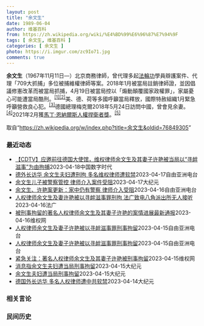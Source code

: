 ```yaml
---
layout: post
title: "余文生"
date: 1989-06-04
author: 维基百科
from: https://zh.wikipedia.org/wiki/%E4%BD%99%E6%96%87%E7%94%9F
tags: [ 余文生, 维基百科 ]
categories: [ 余文生 ]
photo: https://i.imgur.com/zc9Io71.jpg
comments: true
---
```

<div class="mw-parser-output">
<p><b>余文生</b>（1967年11月11日<span class="useeditintro" title="Template:BLP editintro">—</span>）北京商務律師，曾代理多起<a href="/wiki/%E6%B3%95%E8%BC%AA%E5%8A%9F" class="mw-redirect" title="法輪功">法輪功</a>學員辯護案件、代理「709大抓捕」多位被捕維權律師等案。2018年1月被當局註銷律師證，並因倡議修憲改革而被當局抓捕，4月19日被當局控以「煽動顛覆國家政權罪」，家屬憂心可能遭當局酷刑。<sup id="cite_ref-EPO0420_1-0" class="reference"><a href="#cite_note-EPO0420-1">[1]</a></sup><sup id="cite_ref-bbc17_2-0" class="reference"><a href="#cite_note-bbc17-2">[2]</a></sup>美、德、荷等多國呼籲當局釋放，國際特赦組織1月緊急呼籲營救良心犯。<sup id="cite_ref-amnesty_3-0" class="reference"><a href="#cite_note-amnesty-3">[3]</a></sup>德國總理梅克爾2018年5月24日訪問中國，曾會見余妻。<sup id="cite_ref-4" class="reference"><a href="#cite_note-4">[4]</a></sup>2021年2月獲<a href="/wiki/%E9%A9%AC%E4%B8%81%C2%B7%E6%81%A9%E7%BA%B3%E5%B0%94%E6%96%AF%E4%BA%BA%E6%9D%83%E6%8D%8D%E5%8D%AB%E8%80%85%E5%A5%96" title="马丁·恩纳尔斯人权捍卫者奖">馬丁·恩納爾斯人權捍衛者獎</a>。<sup id="cite_ref-5" class="reference"><a href="#cite_note-5">[5]</a></sup>
</p>
</div><!--esi <esi:include src="/esitest-fa8a495983347898/content" /> --><noscript><img src="//zh.wikipedia.org/wiki/Special:CentralAutoLogin/start?type=1x1" alt="" title="" width="1" height="1" style="border: none; position: absolute;"></noscript>
<div class="printfooter" data-nosnippet="">取自“<a dir="ltr" href="https://zh.wikipedia.org/w/index.php?title=余文生&amp;oldid=76849305">https://zh.wikipedia.org/w/index.php?title=余文生&amp;oldid=76849305</a>”</div><div id="recent-news"><h3>最近动态</h3><ul><li><a href="https://nodebe4.github.io/waimei/2023-04-18/CDTV-%E5%BA%94%E9%82%80%E5%89%8D%E5%BE%80%E5%BE%B7%E5%9B%BD%E5%A4%A7%E4%BD%BF%E9%A6%86-%E7%BB%B4%E6%9D%83%E5%BE%8B%E5%B8%88%E4%BD%99%E6%96%87%E7%94%9F%E5%8F%8A%E5%85%B6%E5%A6%BB%E5%AD%90%E8%AE%B8%E8%89%B3%E8%A2%AB%E5%BD%93%E5%B1%80%E4%BB%A5-%E5%AF%BB%E8%A1%85%E6%BB%8B%E4%BA%8B-%E4%B8%BA%E7%94%B1%E6%8B%98%E6%8D%95" title="【CDTV】应邀前往德国大使馆，维权律师余文生及其妻子许艳被当局以“寻衅滋事”为由拘捕—— CDT 档案卡 标题：【CDTV】应邀前往德国大使馆，维权律师余文生及其妻子许艳被当局以“寻衅滋事”为...">【CDTV】应邀前往德国大使馆，维权律师余文生及其妻子许艳被当局以“寻衅滋事”为由拘捕</a><time>2023-04-18</time><a class="tag">中国数字时代</a></li>
<li><a href="https://nodebe4.github.io/waimei/2023-04-17/%E5%BE%B7%E5%A4%96%E9%95%BF%E8%AE%BF%E5%8D%8E-%E4%BD%99%E6%96%87%E7%94%9F%E5%A4%AB%E5%A6%87%E9%81%AD%E5%88%91%E6%8B%98-%E5%A4%9A%E5%90%8D%E7%BB%B4%E6%9D%83%E5%BE%8B%E5%B8%88%E9%81%AD%E8%BD%AF%E7%A6%81" title="德外长访华 余文生夫妇遭刑拘 多名维权律师遭软禁—— 中国人权律师余文生及其妻子许艳 许艳推特 中国人权律师余文生和妻子许艳上周在北京搭乘地铁期间被国保传唤后，一直下落不明。据了解，两人涉嫌寻衅...">德外长访华 余文生夫妇遭刑拘 多名维权律师遭软禁</a><time>2023-04-17</time><a class="tag">自由亚洲电台</a></li>
<li><a href="https://nodebe4.github.io/waimei/2023-04-17/%E4%BD%99%E6%96%87%E7%94%9F%E5%84%BF%E5%AD%90%E8%A2%AB%E8%AD%A6%E5%AF%9F%E7%AE%A1%E6%8E%A7-%E5%BE%8B%E5%B8%88%E4%BB%8B%E5%85%A5%E6%A1%88%E4%BB%B6%E5%8F%97%E9%98%BB" title="余文生儿子被警察管控 律师介入案件受阻—— 【大纪元2023年04月17日讯】（大纪元记者洪宁报导）中国知名人权律师余文生和妻子许艳4月13日被当局刑事拘留，他们读高中的儿子在家里被警察管控，有...">余文生儿子被警察管控 律师介入案件受阻</a><time>2023-04-17</time><a class="tag">大纪元</a></li>
<li><a href="https://nodebe4.github.io/waimei/2023-04-16/%E4%BD%99%E6%96%87%E7%94%9F-%E8%AE%B8%E8%89%B3%E6%A1%88%E6%9B%B4%E6%96%B0-%E5%AE%B6%E4%B8%AD%E4%BB%8D%E6%9C%89%E8%AD%A6%E5%AF%9F-%E5%BE%8B%E5%B8%88%E4%BB%8B%E5%85%A5%E5%8F%97%E9%98%BB" title="余文生、许艳案更新：家中仍有警察 律师介入受阻—— 人权律师余文生及妻子许艳 网络截图/维权网 北京知名人权律师余文生及妻子许艳被当局以“寻衅滋事”的罪名刑事拘留后，有律师准备介入该案但受阻。据...">余文生、许艳案更新：家中仍有警察 律师介入受阻</a><time>2023-04-16</time><a class="tag">自由亚洲电台</a></li>
<li><a href="https://nodebe4.github.io/waimei/2023-04-16/%E4%BA%BA%E6%9D%83%E5%BE%8B%E5%B8%88%E4%BD%99%E6%96%87%E7%94%9F%E5%8F%8A%E5%A6%BB%E8%AE%B8%E8%89%B3%E8%A2%AB%E4%BB%A5%E5%AF%BB%E8%A1%85%E6%BB%8B%E4%BA%8B%E7%BD%AA%E5%88%91%E6%8B%98-%E6%B3%95%E5%B9%BF%E8%87%B4%E7%94%B5%E5%85%AB%E8%A7%92%E6%B4%BE%E5%87%BA%E6%89%80%E6%97%A0%E4%BA%BA%E6%8E%A5%E5%90%AC" title="人权律师余文生及妻许艳被以寻衅滋事罪刑拘 法广致电八角派出所无人接听—— 16/04/2023 - 17:19 中国人权律师余文生及妻子许艳被以寻衅滋事罪刑事拘留。据报余文生被北京八角派出所口头...">人权律师余文生及妻许艳被以寻衅滋事罪刑拘 法广致电八角派出所无人接听</a><time>2023-04-16</time><a class="tag">法广</a></li>
<li><a href="https://nodebe4.github.io/waimei/2023-04-16/%E8%A2%AB%E5%88%91%E4%BA%8B%E6%8B%98%E7%95%99%E7%9A%84%E8%91%97%E5%90%8D%E4%BA%BA%E6%9D%83%E5%BE%8B%E5%B8%88%E4%BD%99%E6%96%87%E7%94%9F%E5%8F%8A%E5%85%B6%E5%A6%BB%E5%AD%90%E8%AE%B8%E8%89%B3%E7%9A%84%E6%A1%88%E6%83%85%E8%BF%9B%E5%B1%95%E6%9C%80%E6%96%B0%E9%80%9A%E6%8A%A5" title="被刑事拘留的著名人权律师余文生及其妻子许艳的案情进展最新通报—— （维权网信息中心报道）2023年4月16日，本网获悉：2023年4月14日，著名人权律师余文生及其妻子许艳被刑事拘留，罪名是“寻...">被刑事拘留的著名人权律师余文生及其妻子许艳的案情进展最新通报</a><time>2023-04-16</time><a class="tag">维权网</a></li>
<li><a href="https://nodebe4.github.io/waimei/2023-04-15/%E4%BA%BA%E6%9D%83%E5%BE%8B%E5%B8%88%E4%BD%99%E6%96%87%E7%94%9F%E5%8F%8A%E5%A6%BB%E5%AD%90%E8%AE%B8%E8%89%B3%E8%A2%AB%E4%BB%A5%E5%AF%BB%E8%A1%85%E6%BB%8B%E4%BA%8B%E7%BD%AA%E5%88%91%E4%BA%8B%E6%8B%98%E7%95%99" title="人权律师余文生及妻子许艳被以寻衅滋事罪刑事拘留—— 中国人权律师余文生及其妻子许艳 网络截图/维权网 中国人权律师余文生及其妻子许艳已被刑事拘留，罪名是“寻衅滋事”。 据海外维权网15日获悉，当...">人权律师余文生及妻子许艳被以寻衅滋事罪刑事拘留</a><time>2023-04-15</time><a class="tag">自由亚洲电台</a></li>
<li><a href="https://nodebe4.github.io/waimei/2023-04-15/%E4%BA%BA%E6%9D%83%E5%BE%8B%E5%B8%88%E4%BD%99%E6%96%87%E7%94%9F%E5%8F%8A%E5%A6%BB%E5%AD%90%E8%AE%B8%E8%89%B3%E8%A2%AB%E4%BB%A5%E5%AF%BB%E8%A1%85%E6%BB%8B%E4%BA%8B%E7%BD%AA%E5%88%91%E4%BA%8B%E6%8B%98%E7%95%99" title="人权律师余文生及妻子许艳被以寻衅滋事罪刑事拘留—— 中国人权律师余文生及其妻子许艳 网络截图/维权网 中国人权律师余文生及其妻子许艳已被刑事拘留，罪名是“寻衅滋事”。 据海外维权网15日获悉，当...">人权律师余文生及妻子许艳被以寻衅滋事罪刑事拘留</a><time>2023-04-15</time><a class="tag">自由亚洲电台</a></li>
<li><a href="https://nodebe4.github.io/waimei/2023-04-15/%E7%B4%A7%E6%80%A5%E5%85%B3%E6%B3%A8-%E8%91%97%E5%90%8D%E4%BA%BA%E6%9D%83%E5%BE%8B%E5%B8%88%E4%BD%99%E6%96%87%E7%94%9F%E5%8F%8A%E5%85%B6%E5%A6%BB%E5%AD%90%E8%AE%B8%E8%89%B3%E8%A2%AB%E5%88%91%E4%BA%8B%E6%8B%98%E7%95%99" title="紧急关注：著名人权律师余文生及其妻子许艳被刑事拘留—— （维权网信息中心报道）2023年4月15日，本网获悉：著名人权律师余文生及其妻子许艳被刑事拘留，罪名是“寻衅滋事”。 今天，有朋友接到余文...">紧急关注：著名人权律师余文生及其妻子许艳被刑事拘留</a><time>2023-04-15</time><a class="tag">维权网</a></li>
<li><a href="https://nodebe4.github.io/waimei/2023-04-15/%E6%B6%88%E6%81%AF%E6%8C%87%E4%BD%99%E6%96%87%E7%94%9F%E5%A4%AB%E5%A6%87%E9%81%AD%E5%BD%93%E5%B1%80%E5%88%91%E4%BA%8B%E6%8B%98%E7%95%99" title="消息指余文生夫妇遭当局刑事拘留—— 【大纪元2023年04月15日讯】德国外长13日至15日访华，北京当局限制多名人权律师人身自由。余文生律师夫妇4月13日在前往欧盟驻华代表团的途中被警察带走。...">消息指余文生夫妇遭当局刑事拘留</a><time>2023-04-15</time><a class="tag">大纪元</a></li>
<li><a href="https://nodebe4.github.io/waimei/2023-04-15/%E4%BD%99%E6%96%87%E7%94%9F%E5%A4%AB%E5%A6%87%E9%81%AD%E5%BD%93%E5%B1%80%E5%88%91%E4%BA%8B%E6%8B%98%E7%95%99" title="余文生夫妇遭当局刑事拘留—— 【大纪元2023年04月15日讯】德国外长13日至15日访华，北京当局限制多名人权律师人身自由。余文生律师夫妇4月13日在前往欧盟驻华代表团的途中被警察带走。他的儿...">余文生夫妇遭当局刑事拘留</a><time>2023-04-15</time><a class="tag">大纪元</a></li>
<li><a href="https://nodebe4.github.io/waimei/2023-04-14/%E5%BE%B7%E5%9B%BD%E5%A4%96%E9%95%BF%E8%AE%BF%E5%8D%8E-%E5%A4%9A%E5%90%8D%E4%BA%BA%E6%9D%83%E5%BE%8B%E5%B8%88%E9%81%AD%E4%B8%AD%E5%85%B1%E8%BD%AF%E7%A6%81" title="德国外长访华 多名人权律师遭中共软禁—— 【大纪元2023年04月14日讯】（大纪元记者洪宁采访报导）德国外长13日开始访华，北京当局限制多名人权律师人身自由。余文生律师夫妇4月13日在前往欧盟...">德国外长访华 多名人权律师遭中共软禁</a><time>2023-04-14</time><a class="tag">大纪元</a></li>
</ul></div><div id="open-opinion"><h3>相关言论</h3><ul></ul></div><div id="mjls-record"><h3>民间历史</h3><ul></ul></div>